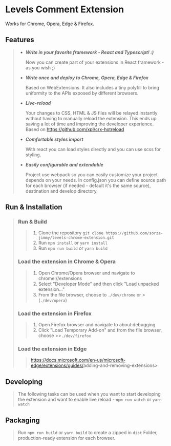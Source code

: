 # Levels Comment Extension

Works for Chrome, Opera, Edge & Firefox.

## Features

>- ___Write in your favorite framework - React and Typescript! :)___
>  
>   Now you can create part of your extensions in React framework - as you wish ;)
>
>- ___Write once and deploy to Chrome, Opera, Edge & Firefox___
>
>   Based on WebExtensions. It also includes a tiny polyfill to bring uniformity
> to the APIs exposed by different browsers.
>
>- ___Live-reload___
>
>   Your changes to CSS, HTML & JS files will be relayed instantly without having
>   to manually reload the extension. This ends up saving a lot of time and
>   improving the developer experience. Based on <https://github.com/xpl/crx-hotreload>
>
>- ___Comfortable styles import___
>
>   With react you can load styles directly and you can use scss for styling.
>
>- ___Easily configurable and extendable___
>
>   Project use webpack so you can easily customize your project depends on your needs.
>  In config.json you can define source path for each browser
>  (if needed - default it's the same source), destination and develop directory.

## Run & Installation

>### Run & Build
>
>> 1. Clone the repository `git clone https://github.com/sorza-jimmy/levels-chrome-extension.git`
>> 2. Run `npm install` or `yarn install`
>> 3. Run `npm run build` or `yarn build`
>
>### Load the extension in Chrome & Opera
>
>> 1. Open Chrome/Opera browser and navigate to chrome://extensions
>> 2. Select "Developer Mode" and then click "Load unpacked extension..."
>> 3. From the file browser, choose to `./dev/chrome`
>> or > (`./dev/opera`)
>
>### Load the extension in Firefox
>
>>1. Open Firefox browser and navigate to about:debugging
>>2. Click "Load Temporary Add-on" and from the file browser, choose >>`./dev/firefox`
>
>### Load the extension in Edge
>
>><https://docs.microsoft.com/en-us/microsoft-edge/extensions/guides/>adding-and-removing-extensions>

## Developing

>The following tasks can be used when you want to start developing the extension
>and want to enable live reload -
>`npm run watch` or `yarn watch`

## Packaging

>Run `npm run build` or `yarn build` to create a zipped in `dist` Folder,
production-ready extension for each browser.
